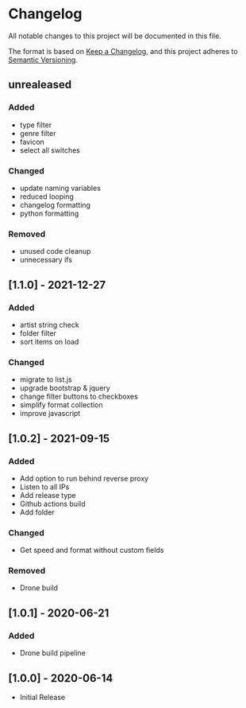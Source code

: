# Changelog

All notable changes to this project will be documented in this file.

The format is based on [Keep a Changelog](https://keepachangelog.com/en/1.0.0/),
and this project adheres to [Semantic Versioning](https://semver.org/spec/v2.0.0.html).

## unrealeased

### Added

- type filter
- genre filter
- favicon
- select all switches

### Changed

- update naming variables
- reduced looping
- changelog formatting
- python formatting

### Removed

- unused code cleanup
- unnecessary ifs

## [1.1.0] - 2021-12-27

### Added

- artist string check
- folder filter
- sort items on load

### Changed

- migrate to list.js
- upgrade bootstrap & jquery
- change filter buttons to checkboxes
- simplify format collection
- improve javascript

## [1.0.2] - 2021-09-15

### Added

- Add option to run behind reverse proxy
- Listen to all IPs
- Add release type
- Github actions build
- Add folder

### Changed

- Get speed and format without custom fields

### Removed

- Drone build

## [1.0.1] - 2020-06-21

### Added

- Drone build pipeline

## [1.0.0] - 2020-06-14

- Initial Release
